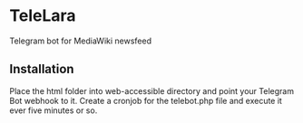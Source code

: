 # TeleLara
Telegram bot for MediaWiki newsfeed

## Installation
Place the html folder into web-accessible directory and point your Telegram Bot webhook to it.
Create a cronjob for the telebot.php file and execute it ever five minutes or so.
